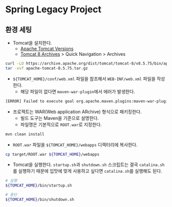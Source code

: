 # Spring Legacy Project

## 환경 세팅

- Tomcat을 설치한다.
  - [Apache Tomcat Versions](https://tomcat.apache.org/whichversion.html)
  - [Tomcat 8 Archives](https://tomcat.apache.org/download-80.cgi) > Quick Navigation > Archives

```bash
curl -LO https://archive.apache.org/dist/tomcat/tomcat-8/v8.5.75/bin/apache-tomcat-8.5.75.tar.gz
tar -xvf apache-tomcat-8.5.75.tar.gz
```

- `${TOMCAT_HOME}/conf/web.xml` 파일을 참조해서 `WEB-INF/web.xml` 파일을 작성한다.
  - 해당 파일이 없다면 `maven-war-plugin`에서 에러가 발생한다.

```bash
[ERROR] Failed to execute goal org.apache.maven.plugins:maven-war-plugin:3.2.1:war (default-war) on project legacy: Error assembling WAR: webxml attribute is required (or pre-existing WEB-INF/web.xml if executing in update mode) -> [Help 1]
```

- 프로젝트는 WAR(Web application ARchive) 형식으로 패키징한다.
  - 빌드 도구는 Maven을 기준으로 설명한다.
  - 파일명은 기본적으로 `ROOT.war`로 지정한다.

```bash
mvn clean install
```

- `ROOT.war` 파일을 `${TOMCAT_HOME}/webapps` 디렉터리에 복사한다.

```bash
cp target/ROOT.war ${TOMCAT_HOME}/webapps
```

- Tomcat을 실행한다.
  `startup.sh`과 `shutdown.sh` 스크립트는 결국 `catalina.sh`를 실행하기 때문에
  입맛에 맞게 사용하고 싶다면 `catalina.sh`를 실행해도 된다.

```bash
# 실행
${TOMCAT_HOME}/bin/startup.sh

# 중단
${TOMCAT_HOME}/bin/shutdown.sh
```
